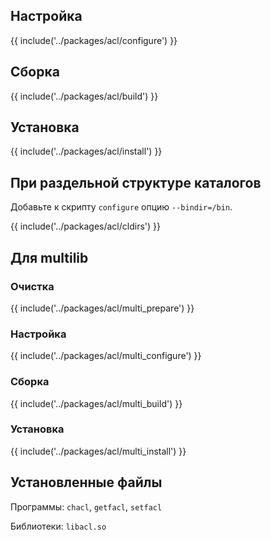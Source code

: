 <pkg :name="'acl'" instsize showsbu2></pkg>

## Настройка

{{ include('../packages/acl/configure') }}

## Сборка

{{ include('../packages/acl/build') }}

## Установка

{{ include('../packages/acl/install') }}

## При раздельной структуре каталогов

Добавьте к скрипту `configure` опцию `--bindir=/bin`.

{{ include('../packages/acl/cldirs') }}

## Для multilib

### Очистка

{{ include('../packages/acl/multi_prepare') }}

### Настройка

{{ include('../packages/acl/multi_configure') }}

### Сборка

{{ include('../packages/acl/multi_build') }}

### Установка

{{ include('../packages/acl/multi_install') }}

## Установленные файлы

Программы: `chacl`, `getfacl`, `setfacl`

Библиотеки: `libacl.so`

<script>
	new Vue({ el: '#main' })
</script>
